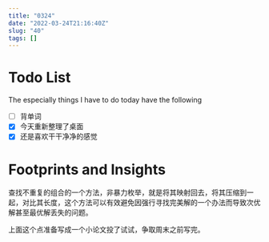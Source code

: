 ```yaml
---
title: "0324"
date: "2022-03-24T21:16:40Z"
slug: "40"
tags: []
---
```

# Todo List

The especially things I have to do today have the following

- [ ] 背单词
- [x] 今天重新整理了桌面
- [x] 还是喜欢干干净净的感觉

# Footprints and Insights

查找不重复的组合的一个方法，非暴力枚举，就是将其映射回去，将其压缩到一起，对比其长度，这个方法可以有效避免因强行寻找完美解的一个办法而导致次优解甚至最优解丢失的问题。

上面这个点准备写成一个小论文投了试试，争取周末之前写完。
